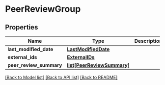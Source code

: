 # PeerReviewGroup

## Properties
Name | Type | Description | Notes
------------ | ------------- | ------------- | -------------
**last_modified_date** | [**LastModifiedDate**](LastModifiedDate.md) |  | [optional] 
**external_ids** | [**ExternalIDs**](ExternalIDs.md) |  | [optional] 
**peer_review_summary** | [**list[PeerReviewSummary]**](PeerReviewSummary.md) |  | [optional] 

[[Back to Model list]](../README.md#documentation-for-models) [[Back to API list]](../README.md#documentation-for-api-endpoints) [[Back to README]](../README.md)


